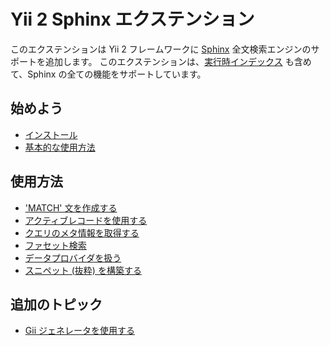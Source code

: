 Yii 2 Sphinx エクステンション
=============================

このエクステンションは Yii 2 フレームワークに [Sphinx](http://sphinxsearch.com/docs) 全文検索エンジンのサポートを追加します。
このエクステンションは、[実行時インデックス](http://sphinxsearch.com/docs/current.html#rt-indexes) も含めて、Sphinx の全ての機能をサポートしています。

始めよう
--------

* [インストール](installation.md)
* [基本的な使用方法](basic-usage.md)

使用方法
--------

* ['MATCH' 文を作成する](usage-match.md)
* [アクティブレコードを使用する](usage-ar.md)
* [クエリのメタ情報を取得する](usage-meta.md)
* [ファセット検索](usage-facets.md)
* [データプロバイダを扱う](usage-data-providers.md)
* [スニペット (抜粋) を構築する](usage-snippets.md)

追加のトピック
--------------

* [Gii ジェネレータを使用する](topics-gii.md)
